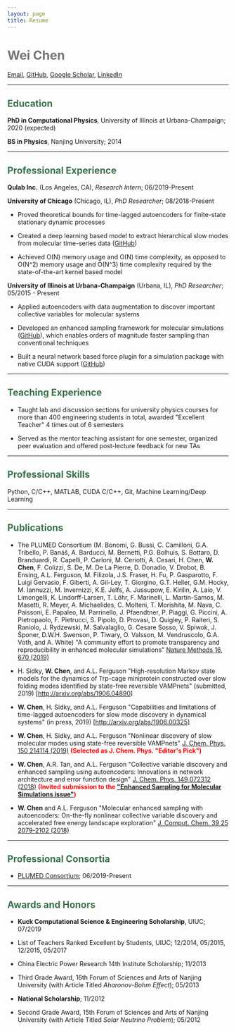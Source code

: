 ```yaml
---
layout: page
title: Resume
---
```


<span style="color: #757575">Wei Chen</span>
============

[Email](mailto:weichen9@illinois.edu), [GitHub](https://github.com/weiHelloWorld), [Google Scholar](https://scholar.google.com/citations?user=L9tBHCUAAAAJ&hl=en), [LinkedIn](https://www.linkedin.com/in/wei-chen-41211a8a/)

--------

## <span style="color: #397249">Education</span>


**PhD in Computational Physics**, University of Illinois at Urbana-Champaign; 2020 (expected)

**BS in Physics**, Nanjing University; 2014

--------
## <span style="color: #397249"> Professional Experience </span>

**Qulab Inc.** (Los Angeles, CA), *Research Intern*; 06/2019-Present



**University of Chicago** (Chicago, IL), *PhD Researcher*; 08/2018-Present

- Proved theoretical bounds for time-lagged autoencoders for finite-state stationary dynamic processes

- Created a deep learning based model to extract hierarchical slow modes from molecular time-series data ([GitHub](https://github.com/hsidky/srv))

- Achieved O(N) memory usage and O(N) time complexity, as opposed to O(N^2) memory usage and O(N^3) time complexity required by the state-of-the-art kernel based model

**University of Illinois at Urbana-Champaign** (Urbana, IL), *PhD Researcher*; 05/2015 - Present

- Applied autoencoders with data augmentation to discover important collective variables for molecular systems

- Developed an enhanced sampling framework for molecular simulations  ([GitHub](https://github.com/weiHelloWorld/accelerated_sampling_with_autoencoder)), which enables orders of magnitude faster sampling than conventional techniques

- Built a neural network based force plugin for a simulation package with native CUDA support ([GitHub](https://github.com/weiHelloWorld/ANN_Force))

--------
## <span style="color: #397249">Teaching Experience</span>


- Taught lab and discussion sections for university physics courses for more than 400 engineering students in total, awarded "Excellent Teacher" 4 times out of 6 semesters

- Served as the mentor teaching assistant for one semester, organized peer evaluation and offered post-lecture feedback for new TAs

--------
## <span style="color: #397249">Professional Skills</span>

Python, C/C++, MATLAB, CUDA C/C++, Git, Machine Learning/Deep Learning

--------
## <span style="color: #397249">Publications </span>

- The PLUMED Consortium (M. Bonomi, G. Bussi, C. Camilloni, G.A. Tribello, P. Banáš, A. Barducci, M. Bernetti, P.G. Bolhuis, S. Bottaro, D. Branduardi, R. Capelli, P. Carloni, M. Ceriotti, A. Cesari, H. Chen, **W. Chen**, F. Colizzi, S. De, M. De La Pierre, D. Donadio, V. Drobot, B. Ensing, A.L. Ferguson, M. Filizola, J.S. Fraser, H. Fu, P. Gasparotto, F. Luigi Gervasio, F. Giberti, A. Gil-Ley, T. Giorgino, G.T. Heller, G.M. Hocky, M. Iannuzzi, M. Invernizzi, K.E. Jelfs, A. Jussupow, E. Kirilin, A. Laio, V. Limongelli, K. Lindorff-Larsen, T. Löhr, F. Marinelli, L. Martin-Samos, M. Masetti, R. Meyer, A. Michaelides, C. Molteni, T. Morishita, M. Nava, C. Paissoni, E. Papaleo, M. Parrinello, J. Pfaendtner, P. Piaggi, G. Piccini, A. Pietropaolo, F. Pietrucci, S. Pipolo, D. Provasi, D. Quigley, P. Raiteri, S. Raniolo, J. Rydzewski, M. Salvalaglio, G. Cesare Sosso, V. Spiwok, J. Šponer, D.W.H. Swenson, P. Tiwary, O. Valsson, M. Vendruscolo, G.A. Voth, and A. White) "A community effort to promote transparency and reproducibility in enhanced molecular simulations" [Nature Methods 16, 670 (2019)](https://www.nature.com/articles/s41592-019-0506-8)

- H. Sidky, **W. Chen**, and A.L. Ferguson "High-resolution Markov state models for the dynamics of Trp-cage miniprotein constructed over slow folding modes identified by state-free reversible VAMPnets" (submitted, 2019) [http://arxiv.org/abs/1906.04890]

- **W. Chen**, H. Sidky, and A.L. Ferguson "Capabilities and limitations of time-lagged autoencoders for slow mode discovery in dynamical systems" (in press, 2019) [http://arxiv.org/abs/1906.00325]

- **W. Chen**, H. Sidky, and A.L. Ferguson "Nonlinear discovery of slow molecular modes using state-free reversible VAMPnets" [J. Chem. Phys. 150 214114 (2019)](https://doi.org/10.1063/1.5092521) **<span style="color: red">(Selected as J. Chem. Phys. "Editor's Pick")</span>**

- **W. Chen**, A.R. Tan, and A.L. Ferguson "Collective variable discovery and enhanced sampling using autoencoders: Innovations in network architecture and error function design" [J. Chem. Phys. 149 072312 (2018)](https://doi.org/10.1063/1.5023804) **<span style="color: red">(Invited submission to the ["Enhanced Sampling for Molecular Simulations issue"](https://aip.scitation.org/toc/jcp/149/7))</span>**

- **W. Chen** and A.L. Ferguson "Molecular enhanced sampling with autoencoders: On-the-fly nonlinear collective variable discovery and accelerated free energy landscape exploration" [J. Comput. Chem. 39 25 2079-2102 (2018)](https://doi.org/10.1002/jcc.25520)


--------

## <span style="color: #397249">Professional Consortia </span>

- [PLUMED Consortium](https://www.plumed-nest.org/consortium.html); 06/2019-Present

--------

## <span style="color: #397249">Awards and Honors </span>

- **Kuck Computational Science & Engineering Scholarship**, UIUC; 07/2019

- List of Teachers Ranked Excellent by Students, UIUC; 12/2014, 05/2015, 12/2015, 05/2017

- China Electric Power Research 14th Institute Scholarship; 11/2013
	
- Third Grade Award, 16th Forum of Sciences and Arts of Nanjing University (with Article Titled *Aharonov-Bohm Effect*); 05/2013

- **National Scholarship**; 11/2012

- Second Grade Award, 15th Forum of Sciences and Arts of Nanjing University (with Article Titled *Solar Neutrino Problem*); 05/2012
